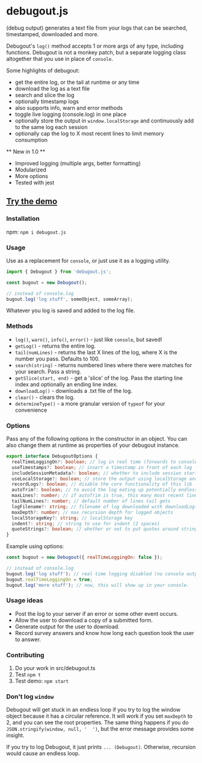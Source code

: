 debugout.js
===========

(debug output) generates a text file from your logs that can be searched, timestamped, downloaded and more. 

Debugout's `log()` method accepts 1 or more args of any type, including functions. Debugout is not a monkey patch, but a separate logging class altogether that you use in place of `console`.

Some highlights of debugout:

- get the entire log, or the tail at runtime or any time
- download the log as a text file
- search and slice the log
- optionally timestamp logs
- also supports info, warn and error methods
- toggle live logging (console.log) in one place
- optionally store the output in `window.localStorage` and continuously add to the same log each session
- optionally cap the log to X most recent lines to limit memory consumption

** New in 1.0 **

- Improved logging (multiple args, better formatting)
- Modularized
- More options
- Tested with jest

## [Try the demo](http://inorganik.github.io/debugout.js/)

### Installation

npm: `npm i debugout.js`

### Usage

Use as a replacement for `console`, or just use it as a logging utility.

```js
import { Debugout } from 'debugout.js';

const bugout = new Debugout();

// instead of console.log
bugout.log('log stuff', someObject, someArray);
```
Whatever you log is saved and added to the log file.

### Methods

- `log()`, `warn()`, `info()`, `error()` - just like `console`, but saved!
- `getLog()` - returns the entire log.
- `tail(numLines)` - returns the last X lines of the log, where X is the number you pass. Defaults to 100.
- `search(string)` - returns numbered lines where there were matches for your search. Pass a string.
- `getSlice(start, end)` - get a 'slice' of the log. Pass the starting line index and optionally an ending line index.
- `downloadLog()` - downloads a .txt file of the log.
- `clear()` - clears the log.
- `determineType()` - a more granular version of `typeof` for your convenience

### Options

Pass any of the following options in the constructor in an object. You can also change them at runtime as properties of your debugout instance.

```ts
export interface DebugoutOptions {
  realTimeLoggingOn?: boolean; // log in real time (forwards to console.log)
  useTimestamps?: boolean; // insert a timestamp in front of each log
  includeSessionMetadata?: boolean; // whether to include session start, end, duration, and when log is cleared
  useLocalStorage?: boolean; // store the output using localStorage and continuously add to the same log each session
  recordLogs?: boolean; // disable the core functionality of this lib 
  autoTrim?: boolean; // to avoid the log eating up potentially endless memory
  maxLines?: number; // if autoTrim is true, this many most recent lines are saved
  tailNumLines?: number; // default number of lines tail gets
  logFilename?: string; // filename of log downloaded with downloadLog()
  maxDepth?: number; // max recursion depth for logged objects
  localStorageKey?: string; // localStorage key
  indent?: string; // string to use for indent (2 spaces)
  quoteStrings?: boolean; // whether or not to put quotes around strings
}
```
Example using options:

```js
const bugout = new Debugout({ realTimeLoggingOn: false });

// instead of console.log
bugout.log('log stuff'); // real time logging disabled (no console output)
bugout.realTimeLoggingOn = true;
bugout.log('more stuff'); // now, this will show up in your console.
```

### Usage ideas

- Post the log to your server if an error or some other event occurs.
- Allow the user to download a copy of a submitted form.
- Generate output for the user to download.
- Record survey answers and know how long each question took the user to answer.

### Contributing

1. Do your work in src/debugout.ts
1. Test `npm t`
1. Test demo: `npm start`

### Don't log `window`

Debugout will get stuck in an endless loop if you try to log the window object because it has a circular reference. It will work if you set `maxDepth` to 2, and you can see the root properties. The same thing happens if you do `JSON.stringify(window, null, '  ')`, but the error message provides some insight. 

If you try to log Debugout, it just prints `... (Debugout)`. Otherwise, recursion would cause an endless loop.

